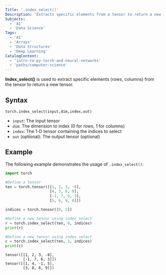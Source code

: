 ```yaml
---
Title: '.index_select()'
Description: 'Extracts specific elements from a tensor to return a new tensor.'
Subjects:
  - 'AI'
  - 'Data Science'
Tags:
  - 'AI'
  - 'Arrays'
  - 'Data Structures'
  - 'Deep Learning'
CatalogContent:
  - 'intro-to-py-torch-and-neural-networks'
  - 'paths/computer-science'
---
```


**Index_select()** is used to extract specific elements (rows, columns) from the tensor to return a new tensor. 

## Syntax

```pseudo
torch.index_select(input,dim,index,out)
```

- `input`: The input tensor
- `dim`: The dimension to index (0 for rows, 1 for columns)
- `index`: The 1-D tensor containing the indices to select
- `out` (optional): The output tensor (optional)

## Example

The following example demonstrates the usage of `.index_select()`:

```py
import torch

#Define a tensor
ten = torch.tensor([[1, 2, 3, -8],
                    [4, 3, 8, 0],
                    [-1, 7, 6, 3],
                    [5, 6, 9, 0]])

indices = torch.tensor([0, 2])

#Define a new tensor using index_select 
r = torch.index_select(ten, 0, indices)
print(r)

#Define a new tensor using index_select 
c = torch.index_select(ten, 1, indices)
print(c)
```

```shell
tensor([[1, 2, 3, -8],
        [-1, 7, 6, 3]])
tensor([[1, 4, -1, 5],
        [3, 8, 6, 9]])
```